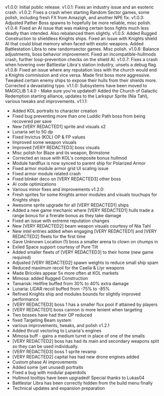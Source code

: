 v1.0.0: Initial public release.
v1.0.1: Fixes an industry issue and an esoteric crash. 
v1.0.2: Fixes a crash when starting Random Sector games, some polish, including fresh FX from Amazigh, and another NPE fix. 
v1.0.3: Adjusted Pather Boss spawns to hopefully be more reliable, misc polish. 
v1.0.4: Fixed an AI issue that was making certain boss fights much less deadly than intended. Also rebalanced them slightly. 
v1.0.5: Added Rugged Construction to shieldless Knights ships. Fixed an issue with Knights shield AI that could bloat memory when faced with exotic weapons. Added Battlestation Libra to new randomsector games. Misc polish.
v1.0.6: Balance adjustments, boss behavior improvement. Fixed an incompatible-hullmods crash, further loop-prevention checks on the shield AI. 
v1.0.7: Fixes a crash when hovering over Battlestar Libra's station industry, unsets a debug flag.
v1.0.8: Fixed an issue where any reputation loss with the church would end a Knights commission and vice versa. Made first boss more aggressive. Tweaked certain enemy ships to expose their hulls from their shields more. Corrected a devastating typo.
v1.1.0: Subsystems have been moved to MAGICLIB 1.4.0 - Make sure you're updated!! Added the Church of Galactic Redemption starting alliance, updates to the Larkspur Sprite (Nia Tahl), various tweaks and improvements.
v1.1.1: 
- Added KOL portraits to character creation
- Fixed bug preventing more than one Luddic Path boss from being recovered per save
- New [VERY REDACTED1] sprite and visuals x2
- Lunaria set to 50 dp
- Fixed Invictus (KOL) OP & FP values
- Improved some weapon visuals
- Improved [VERY REDACTED3] boss visuals
- Misc polish for Blaze and its weapon, Brimstone
- Corrected an issue with KOL's composite bonus hullmod
- Module hardflux is now synced to parent ship for Polarized Armor
- Fixed armor module armor grid UI scaling issue
- Fixed armor module related crash
- Fixed blinker deco on [VERY REDACTED3] other boss
- AI code optimizations
- Various minor fixes and improvements
v1.2.0:
- Fresh sprites for some Knights armor modules and visuals touchups for Knights ships
- Awesome sprite upgrade for all [VERY REDACTED1] ships
- Added a new game mechanic where [VERY REDACTED1] hulls trade a range bonus for a firerate bonus as they take damage
- Fixed an issue with extreme reputation changes
- New [VERY REDACTED2] beam weapon visuals courtesy of Nia Tahl
- New intel entries added when engaging [VERY REDACTED1] and [VERY REDACTED2] fleets for the first time
- Gave Unknown Location (1) boss a smaller arena to clown on chumps in
- Exiled Space support courtesy of Pure Tilt
- Added smaller fleets of [VERY REDACTED3] to their home (new game required)
- Adjusted [VERY REDACTED2] spawn weights to reduce small ship spam
- Reduced maximum recoil for the Caelia & Llyr weapons
- Made Bricoles appear 5x more often at KOL markets
- Mimosa: added Rugged Construction
- Tamarisk: Hellfire buffed from 30% to 40% extra damage
- Lunaria: LIDAR recoil buffed from -75% to -85%
- Refined Knights ship and modules bounds for slightly improved performance
- [VERY REDACTED3] boss 1 has a smaller flux pool if attained by players
- [VERY REDACTED1] boss cannon is more lenient when targeting 
- Two bosses have had their OP reduced
- fixed Targeting Beam system
- various improvements, tweaks, and polish
v1.2.1
- Added thrust vectoring to Lunaria's engines
- Mimosa buff - gains a medium turret in place of one of the smalls
- [VERY REDACTED2] boss has had its main and secondary weapons split so they can be used individually. 
- [VERY REDACTED3] boss 1 sprite revamp
- [VERY REDACTED2] capital has had new drone engines added
- Custom phase AI improvements
- Added some (yet unused) portraits
- Fixed a bug with modular paperdolls
- Hullmod tooltips have been upgraded! Special thanks to Lukas04
- Battlestar Libra has been correctly hidden from the build menu finally
- Technical updates and expansion preparation